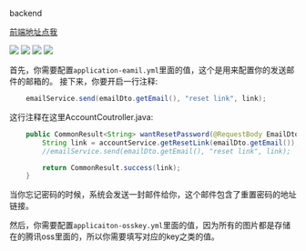 backend

[前端地址点我](https://github.com/LittleTheFu/demo_app_front_end)

![](https://img.shields.io/badge/mybatis-green.svg)
![](https://img.shields.io/badge/spring_boot-green.svg)
![](https://img.shields.io/badge/swagger3-green.svg)
![](https://img.shields.io/badge/tencent_cos-green.svg)

首先，你需要配置`application-eamil.yml`里面的值，这个是用来配置你的发送邮件的邮箱的。
接下来，你要开启一行注释:

```java
	emailService.send(emailDto.getEmail(), "reset link", link);
```

这行注释在这里AccountCoutroller.java:

```java
	public CommonResult<String> wantResetPassword(@RequestBody EmailDto emailDto) 	{
		String link = accountService.getResetLink(emailDto.getEmail());
		//emailService.send(emailDto.getEmail(), "reset link", link);

		return CommonResult.success(link);
	}
```

当你忘记密码的时候，系统会发送一封邮件给你，这个邮件包含了重置密码的地址链接。

然后，你需要配置`applicaiton-osskey.yml`里面的值，因为所有的图片都是存储在的腾讯oss里面的，所以你需要填写对应的key之类的值。